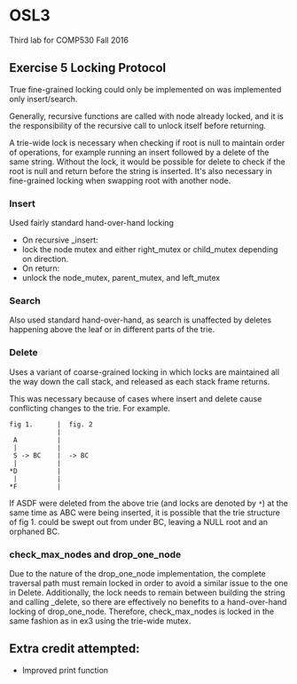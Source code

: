 OSL3
=======================
Third lab for COMP530 Fall 2016


Exercise 5 Locking Protocol
-----------------------
True fine-grained locking could only be implemented on was implemented only insert/search.

Generally, recursive functions are called with node already locked, and it is the responsibility of the recursive call to unlock itself before returning.

A trie-wide lock is necessary when checking if root is null to maintain order of operations, for example running an insert followed by a delete of the same string. Without the lock, it would be possible for delete to check if the root is null and return before the string is inserted. It's also necessary in fine-grained locking when swapping root with another node.


### Insert

Used fairly standard hand-over-hand locking

* On recursive _insert:
 * lock the node mutex and either right_mutex or child_mutex depending on direction.
* On return:
 * unlock the node_mutex, parent_mutex, and left_mutex

### Search

Also used standard hand-over-hand, as search is unaffected by deletes happening above the leaf or in different parts of the trie.

### Delete

Uses a variant of coarse-grained locking in which locks are maintained all the way down the call stack, and released as each stack frame returns.

This was necessary because of cases where insert and delete cause conflicting changes to the trie.  For example.

```
fig 1.      |  fig. 2
            | 
 A          |  
 |          |  
 S -> BC    |  -> BC
 |          |
*D          |
 |          |
*F          |

```

If ASDF were deleted from the above trie (and locks are denoted by `*`) at the same time as ABC were being inserted, it is possible that the trie structure of fig 1. could be swept out from under BC, leaving a NULL root and an orphaned BC.

### check_max_nodes and drop_one_node

Due to the nature of the drop_one_node implementation, the complete traversal path must remain locked in order to avoid a similar issue to the one in Delete. Additionally, the lock needs to remain between building the string and calling \_delete, so there are effectively no benefits to a hand-over-hand locking of drop_one_node. Therefore, check_max_nodes is locked in the same fashion as in ex3 using the trie-wide mutex.


Extra credit attempted:
-----------------------
* Improved print function
